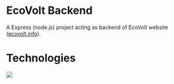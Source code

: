 # EcoVolt Backend
A Express (node.js) project acting as backend of EcoVolt website ([ecovolt.info](https://ecovolt.info)).

# Technologies
<img align="left" src="https://skillicons.dev/icons?i=js,npm,express,mongodb,docker"/><br></br>
